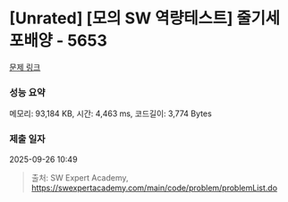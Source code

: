 # [Unrated] [모의 SW 역량테스트] 줄기세포배양 - 5653 

[문제 링크](https://swexpertacademy.com/main/code/problem/problemDetail.do?contestProbId=AWXRJ8EKe48DFAUo) 

### 성능 요약

메모리: 93,184 KB, 시간: 4,463 ms, 코드길이: 3,774 Bytes

### 제출 일자

2025-09-26 10:49



> 출처: SW Expert Academy, https://swexpertacademy.com/main/code/problem/problemList.do